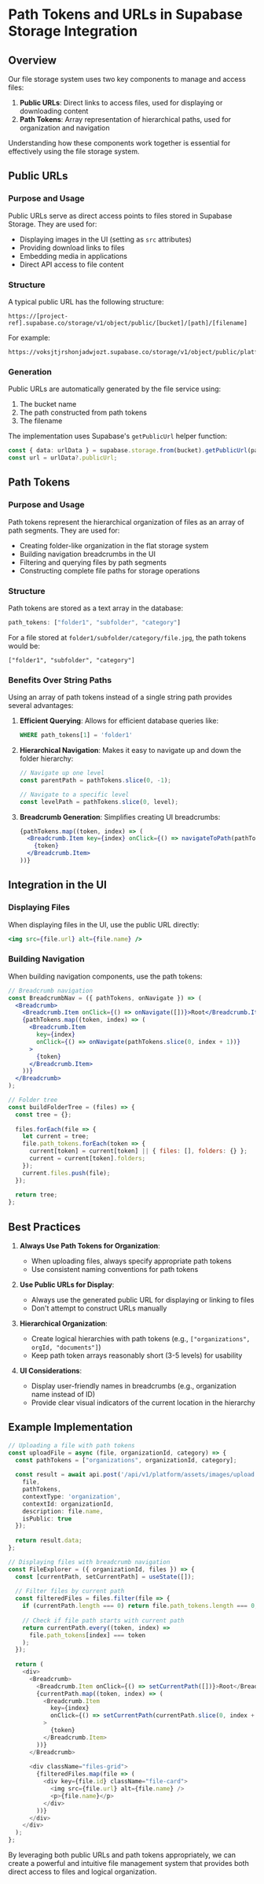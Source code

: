 # Path Tokens and URLs in Supabase Storage Integration

## Overview

Our file storage system uses two key components to manage and access files:

1. **Public URLs**: Direct links to access files, used for displaying or downloading content
2. **Path Tokens**: Array representation of hierarchical paths, used for organization and navigation

Understanding how these components work together is essential for effectively using the file storage system.

## Public URLs

### Purpose and Usage

Public URLs serve as direct access points to files stored in Supabase Storage. They are used for:

- Displaying images in the UI (setting as `src` attributes)
- Providing download links to files
- Embedding media in applications
- Direct API access to file content

### Structure

A typical public URL has the following structure:
```
https://[project-ref].supabase.co/storage/v1/object/public/[bucket]/[path]/[filename]
```

For example:
```
https://voksjtjrshonjadwjozt.supabase.co/storage/v1/object/public/platform/test/images/test_circle.svg
```

### Generation

Public URLs are automatically generated by the file service using:
1. The bucket name
2. The path constructed from path tokens
3. The filename

The implementation uses Supabase's `getPublicUrl` helper function:

```typescript
const { data: urlData } = supabase.storage.from(bucket).getPublicUrl(path_tokens.join('/') + '/' + filename);
const url = urlData?.publicUrl;
```

## Path Tokens

### Purpose and Usage

Path tokens represent the hierarchical organization of files as an array of path segments. They are used for:

- Creating folder-like organization in the flat storage system
- Building navigation breadcrumbs in the UI
- Filtering and querying files by path segments
- Constructing complete file paths for storage operations

### Structure

Path tokens are stored as a text array in the database:

```typescript
path_tokens: ["folder1", "subfolder", "category"]
```

For a file stored at `folder1/subfolder/category/file.jpg`, the path tokens would be:
```
["folder1", "subfolder", "category"]
```

### Benefits Over String Paths

Using an array of path tokens instead of a single string path provides several advantages:

1. **Efficient Querying**: Allows for efficient database queries like:
   ```sql
   WHERE path_tokens[1] = 'folder1'
   ```

2. **Hierarchical Navigation**: Makes it easy to navigate up and down the folder hierarchy:
   ```typescript
   // Navigate up one level
   const parentPath = pathTokens.slice(0, -1);
   
   // Navigate to a specific level
   const levelPath = pathTokens.slice(0, level);
   ```

3. **Breadcrumb Generation**: Simplifies creating UI breadcrumbs:
   ```jsx
   {pathTokens.map((token, index) => (
     <Breadcrumb.Item key={index} onClick={() => navigateToPath(pathTokens.slice(0, index + 1))}>
       {token}
     </Breadcrumb.Item>
   ))}
   ```

## Integration in the UI

### Displaying Files

When displaying files in the UI, use the public URL directly:

```jsx
<img src={file.url} alt={file.name} />
```

### Building Navigation

When building navigation components, use the path tokens:

```jsx
// Breadcrumb navigation
const BreadcrumbNav = ({ pathTokens, onNavigate }) => (
  <Breadcrumb>
    <Breadcrumb.Item onClick={() => onNavigate([])}>Root</Breadcrumb.Item>
    {pathTokens.map((token, index) => (
      <Breadcrumb.Item 
        key={index} 
        onClick={() => onNavigate(pathTokens.slice(0, index + 1))}
      >
        {token}
      </Breadcrumb.Item>
    ))}
  </Breadcrumb>
);

// Folder tree
const buildFolderTree = (files) => {
  const tree = {};
  
  files.forEach(file => {
    let current = tree;
    file.path_tokens.forEach(token => {
      current[token] = current[token] || { files: [], folders: {} };
      current = current[token].folders;
    });
    current.files.push(file);
  });
  
  return tree;
};
```

## Best Practices

1. **Always Use Path Tokens for Organization**: 
   - When uploading files, always specify appropriate path tokens
   - Use consistent naming conventions for path tokens

2. **Use Public URLs for Display**:
   - Always use the generated public URL for displaying or linking to files
   - Don't attempt to construct URLs manually

3. **Hierarchical Organization**:
   - Create logical hierarchies with path tokens (e.g., `["organizations", orgId, "documents"]`)
   - Keep path token arrays reasonably short (3-5 levels) for usability

4. **UI Considerations**:
   - Display user-friendly names in breadcrumbs (e.g., organization name instead of ID)
   - Provide clear visual indicators of the current location in the hierarchy

## Example Implementation

```typescript
// Uploading a file with path tokens
const uploadFile = async (file, organizationId, category) => {
  const pathTokens = ["organizations", organizationId, category];
  
  const result = await api.post('/api/v1/platform/assets/images/upload', {
    file,
    pathTokens,
    contextType: 'organization',
    contextId: organizationId,
    description: file.name,
    isPublic: true
  });
  
  return result.data;
};

// Displaying files with breadcrumb navigation
const FileExplorer = ({ organizationId, files }) => {
  const [currentPath, setCurrentPath] = useState([]);
  
  // Filter files by current path
  const filteredFiles = files.filter(file => {
    if (currentPath.length === 0) return file.path_tokens.length === 0;
    
    // Check if file path starts with current path
    return currentPath.every((token, index) => 
      file.path_tokens[index] === token
    );
  });
  
  return (
    <div>
      <Breadcrumb>
        <Breadcrumb.Item onClick={() => setCurrentPath([])}>Root</Breadcrumb.Item>
        {currentPath.map((token, index) => (
          <Breadcrumb.Item 
            key={index} 
            onClick={() => setCurrentPath(currentPath.slice(0, index + 1))}
          >
            {token}
          </Breadcrumb.Item>
        ))}
      </Breadcrumb>
      
      <div className="files-grid">
        {filteredFiles.map(file => (
          <div key={file.id} className="file-card">
            <img src={file.url} alt={file.name} />
            <p>{file.name}</p>
          </div>
        ))}
      </div>
    </div>
  );
};
```

By leveraging both public URLs and path tokens appropriately, we can create a powerful and intuitive file management system that provides both direct access to files and logical organization. 